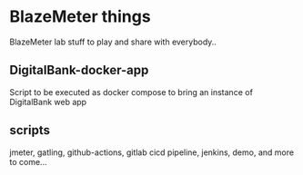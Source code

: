 # BlazeMeter things

BlazeMeter lab stuff to play and share with everybody..

## DigitalBank-docker-app

Script to be executed as docker compose to bring an instance of DigitalBank web app

## scripts

jmeter, gatling, github-actions, gitlab cicd pipeline, jenkins, demo, and more to come... 
